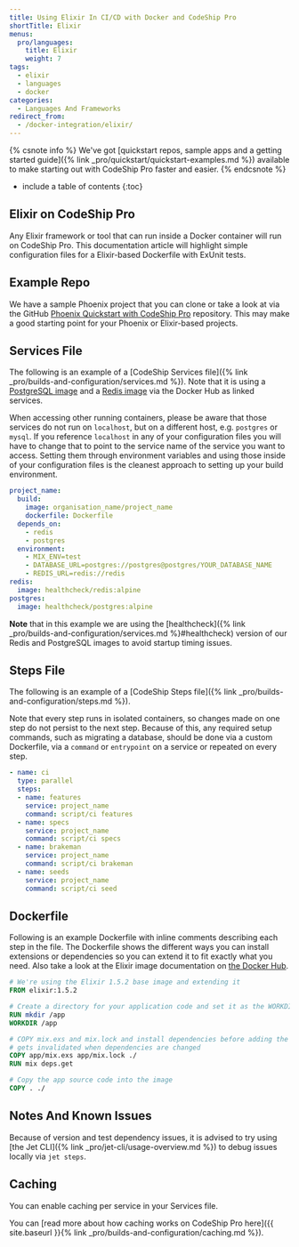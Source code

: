 ```yaml
---
title: Using Elixir In CI/CD with Docker and CodeShip Pro
shortTitle: Elixir
menus:
  pro/languages:
    title: Elixir
    weight: 7
tags:
  - elixir
  - languages
  - docker
categories:
  - Languages And Frameworks
redirect_from:
  - /docker-integration/elixir/
---
```


{% csnote info %}
We've got [quickstart repos, sample apps and a getting started guide]({% link _pro/quickstart/quickstart-examples.md %}) available to make starting out with CodeShip Pro faster and easier.
{% endcsnote %}

* include a table of contents
{:toc}

## Elixir on CodeShip Pro

Any Elixir framework or tool that can run inside a Docker container will run on CodeShip Pro. This documentation article will highlight simple configuration files for a Elixir-based Dockerfile with ExUnit tests.

## Example Repo

We have a sample Phoenix project that you can clone or take a look at via the GitHub [Phoenix Quickstart with CodeShip Pro](https://github.com/codeship-library/elixir-phoenix-quickstart) repository. This may make a good starting point for your Phoenix or Elixir-based projects.

## Services File

The following is an example of a [CodeShip Services file]({% link _pro/builds-and-configuration/services.md %}). Note that it is using a [PostgreSQL image](https://hub.docker.com/_/postgres/) and a [Redis image](https://hub.docker.com/_/redis/) via the Docker Hub as linked services.

When accessing other running containers, please be aware that those services do not run on `localhost`, but on a different host, e.g. `postgres` or `mysql`. If you reference `localhost` in any of your configuration files you will have to change that to point to the service name of the service you want to access. Setting them through environment variables and using those inside of your configuration files is the cleanest approach to setting up your build environment.

```yaml
project_name:
  build:
    image: organisation_name/project_name
    dockerfile: Dockerfile
  depends_on:
    - redis
    - postgres
  environment:
    - MIX_ENV=test
    - DATABASE_URL=postgres://postgres@postgres/YOUR_DATABASE_NAME
    - REDIS_URL=redis://redis
redis:
  image: healthcheck/redis:alpine
postgres:
  image: healthcheck/postgres:alpine
```

**Note** that in this example we are using the [healthcheck]({% link _pro/builds-and-configuration/services.md %}#healthcheck) version of our Redis and PostgreSQL images to avoid startup timing issues.

## Steps File

The following is an example of a [CodeShip Steps file]({% link _pro/builds-and-configuration/steps.md %}).

Note that every step runs in isolated containers, so changes made on one step do not persist to the next step.  Because of this, any required setup commands, such as migrating a database, should be done via a custom Dockerfile, via a `command` or `entrypoint` on a service or repeated on every step.

```yaml
- name: ci
  type: parallel
  steps:
  - name: features
    service: project_name
    command: script/ci features
  - name: specs
    service: project_name
    command: script/ci specs
  - name: brakeman
    service: project_name
    command: script/ci brakeman
  - name: seeds
    service: project_name
    command: script/ci seed
```

## Dockerfile

Following is an example Dockerfile with inline comments describing each step in the file. The Dockerfile shows the different ways you can install extensions or dependencies so you can extend it to fit exactly what you need. Also take a look at the Elixir image documentation on [the Docker Hub](https://hub.docker.com/_/elixir/).

```dockerfile
# We're using the Elixir 1.5.2 base image and extending it
FROM elixir:1.5.2

# Create a directory for your application code and set it as the WORKDIR. All following commands will be run in this directory.
RUN mkdir /app
WORKDIR /app

# COPY mix.exs and mix.lock and install dependencies before adding the full code so the cache only
# gets invalidated when dependencies are changed
COPY app/mix.exs app/mix.lock ./
RUN mix deps.get

# Copy the app source code into the image
COPY . ./
```

## Notes And Known Issues

Because of version and test dependency issues, it is advised to try using [the Jet CLI]({% link _pro/jet-cli/usage-overview.md %}) to debug issues locally via `jet steps`.

## Caching

You can enable caching per service in your Services file.

You can [read more about how caching works on CodeShip Pro here]({{ site.baseurl }}{% link _pro/builds-and-configuration/caching.md %}).
